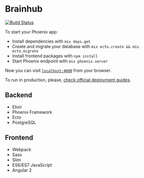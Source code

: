 # Brainhub

[![Build Status](https://travis-ci.org/ironbrains/brainhub.svg?branch=master)](https://travis-ci.org/ironbrains/brainhub)

To start your Phoenix app:

  * Install dependencies with `mix deps.get`
  * Create and migrate your database with `mix ecto.create && mix ecto.migrate`
  * Install frontend packages with `npm install`
  * Start Phoenix endpoint with `mix phoenix.server`

Now you can visit [`localhost:4000`](http://localhost:4000) from your browser.

To run in production, please, [check official deployment guides](http://www.phoenixframework.org/docs/deployment).

## Backend

* Elixir
* Phoenix Framework
* Ecto
* PostgreSQL  


## Frontend

* Webpack
* Sass
* Slim
* ES6/ES7 JavaScript
* Angular 2
